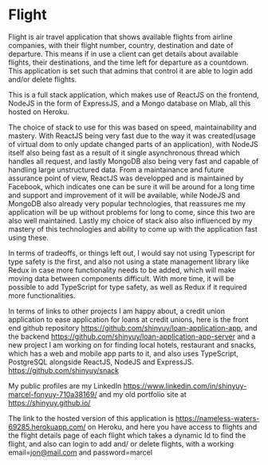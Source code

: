 # Flight

Flight is air travel application that shows available flights from airline companies, with their flight number, country, destination and date of departure.
This means if in use a client can get details about available flights, their destinations, and the time left for departure as a countdown. 
This application is set such that admins that control it are able to login add and/or delete flights.

This is a full stack application, which makes use of ReactJS on the frontend, NodeJS in the form of ExpressJS, and a Mongo database on Mlab,
all this hosted on Heroku.

The choice of stack to use for this was based on speed, maintainability and mastery. 
With ReactJS being very fast due to the way it was created(usage of virtual dom to only update changed parts of an application), 
with NodeJS itself also being fast as a result of it single asynchronous thread which handles all request, and lastly 
MongoDB also being very fast and capable of handling large unstructured data.
From a maintainance and future assurance point of view, ReactJS was developped and is maintained by Facebook, which indicates one can be sure it will be around 
for a long time and support and improvement of it will be available, while NodeJS and MongoDB also already very popular technologies, that reassures me my 
application will be up without problems for long to come, since this two are also well maintained.
Lastly my choice of stack also also influenced by my mastery of this technologies and ability to come up with the application fast using these.

In terms of tradeoffs, or things left out, I would say not using Typescript for type safety is the first, and also not using a state management library like
Redux in case more functionality needs to be added, which will make moving data between components difficult. With more time, it will be possible to add TypeScript 
for type safety, as well as Redux if it required more functionalities.

In terms of links to other projects I am happy about, a credit union application to ease application for loans at credit unions, here is the front end github 
repository https://github.com/shinyuy/loan-application-app, and the backend https://github.com/shinyuy/loan-application-app-server and a new project I am working on 
for finding local hotels, restaurant and snacks, which has a web and mobile app parts to it, and also uses TypeScript, PostgreSQL alongside ReactJS, NodeJS and ExpressJS.
https://github.com/shinyuy/snack

My public profiles are my LinkedIn https://www.linkedin.com/in/shinyuy-marcel-fonyuy-710a38169/ and my old portfolio site at https://shinyuy.github.io/

The link to the hosted version of this application is https://nameless-waters-69285.herokuapp.com/ on Heroku, and here you have access to flights and the flight details
page of each flight which takes a dynamic Id to find the flight, and also can login to add and/ or delete flights, with a working email=jon@mail.com and password=marcel
